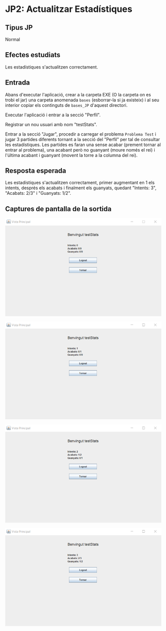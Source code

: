 # JP2: Actualitzar Estadístiques

## Tipus JP

Normal

## Efectes estudiats

Les estadístiques s'actualitzen correctament.

## Entrada

Abans d'executar l'aplicació, crear a la carpeta EXE (O la carpeta on es trobi el jar) una carpeta anomenada `bases` 
(esborrar-la si ja existeix) i al seu interior copiar els continguts de `bases_JP` d'aquest directori.

Executar l'aplicació i entrar a la secció "Perfil".

Registrar un nou usuari amb nom "testStats".

Entrar a la secció "Jugar", procedir a carregar el problema `Problema Test` i jugar 3 partides diferents tornant a la secció del
"Perfil" per tal de consultar les estadístiques. Les partides es faran una sense acabar 
(prement tornar al entrar al problema), una acabant però no guanyant (moure només el rei)
i l'última acabant i guanyant (movent la torre a la columna del rei).




## Resposta esperada

Les estadístiques s'actualitzen correctament, primer augmentant en 1 els intents, 
després els acabats i finalment els guanyats, quedant "Intents: 3", "Acabats: 2/3" i "Guanyats: 1/2".

## Captures de pantalla de la sortida

![Estadistiques buides](../imatges_JP/stats_buides.png)

![Estadistiques intent](../imatges_JP/stats_intent.png)

![Estadistiques acabat](../imatges_JP/stats_acabat.png)

![Estadistiques guanyat](../imatges_JP/stats_guanyat.png)
